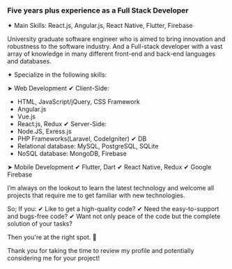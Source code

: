 ### Five years plus experience as a Full Stack Developer ###

✦ Main Skills: React.js, Angular.js, React Native, Flutter, Firebase

University graduate software engineer who is aimed to bring innovation and robustness to the software industry. 
And a Full-stack developer with a vast array of knowledge in many different front-end and back-end languages and databases.

✦ Specialize in the following skills:

➤ Web Development
✔ Client-Side:
- HTML, JavaScript/jQuery, CSS Framework
- Angular.js
- Vue.js
- React.js, Redux
✔ Server-Side:
- Node.JS, Exress.js
- PHP Frameworks(Laravel, CodeIgniter)
✔ DB
- Relational database: MySQL, PostgreSQL, SQLite
- NoSQL database: MongoDB, Firebase

➤ Mobile Development
✔ Flutter, Dart
✔ React Native, Redux
✔ Google Firebase

I’m always on the lookout to learn the latest technology and welcome all projects that require me to get familiar with new technologies.

So;
If you:
✔ Like to get a high-quality code?
✔ Need the easy-to-support and bugs-free code?
✔ Want not only peace of the code but the complete solution of your tasks?

Then you're at the right spot. 🎯

Thank you for taking the time to review my profile and potentially considering me for your project!

